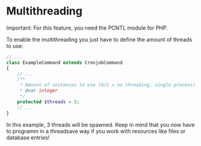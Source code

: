 Multithreading
==============

Important: For this feature, you need the PCNTL module for PHP.

To enable the multithreading you just have to define the amount of threads to use:

``` php
// ...
class ExampleCommand extends CronjobCommand
{
	// ...
	/**
	 * Amount of instances to use (0/1 = no threading, single process)
	 * @var integer
	 */
	protected $threads = 3;
	// ...
}
```

In this example, 3 threads will be spawned. Keep in mind that you now have to programm in a threadsave way if you work with resources like files or database entries!
